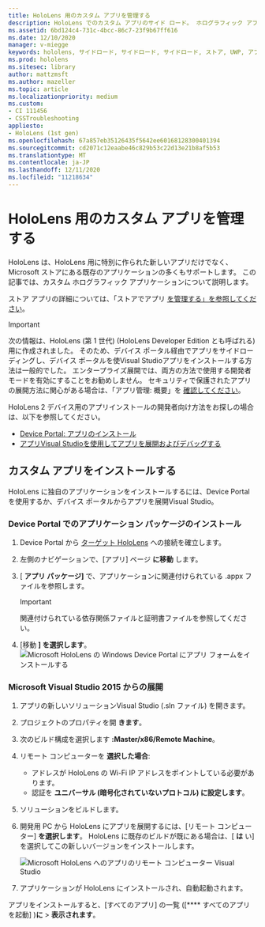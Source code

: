 ```yaml
---
title: HoloLens 用のカスタム アプリを管理する
description: HoloLens でのカスタム アプリのサイド ロード。 ホログラフィック アプリのインストールとアンインストールについて詳しくは、以下をご覧ください。
ms.assetid: 6bd124c4-731c-4bcc-86c7-23f9b67ff616
ms.date: 12/10/2020
manager: v-miegge
keywords: hololens, サイドロード, サイドロード, サイドロード, ストア, UWP, アプリ, インストール
ms.prod: hololens
ms.sitesec: library
author: mattzmsft
ms.author: mazeller
ms.topic: article
ms.localizationpriority: medium
ms.custom:
- CI 111456
- CSSTroubleshooting
appliesto:
- HoloLens (1st gen)
ms.openlocfilehash: 67a857eb35126435f5642ee60168128300401394
ms.sourcegitcommit: cd2071c12eaabe46c829b53c22d13e21b8af5b53
ms.translationtype: MT
ms.contentlocale: ja-JP
ms.lasthandoff: 12/11/2020
ms.locfileid: "11218634"
---
```

# HoloLens 用のカスタム アプリを管理する

HoloLens は、HoloLens 用に特別に作られた新しいアプリだけでなく、Microsoft ストアにある既存のアプリケーションの多くもサポートします。 この記事では、カスタム ホログラフィック アプリケーションについて説明します。  

ストア アプリの詳細については、「ストアでアプリ [を管理する」を参照してください](holographic-store-apps.md)。

> [!IMPORTANT]
> 次の情報は、HoloLens (第 1 世代) (HoloLens Developer Edition とも呼ばれる) 用に作成されました。 そのため、デバイス ポータル経由でアプリをサイドローディングし、デバイス ポータルを使Visual Studioアプリをインストールする方法は一般的でした。 エンタープライズ展開では、両方の方法で使用する開発者モードを有効にすることをお勧めしません。 セキュリティで保護されたアプリの展開方法に関心がある場合は、「アプリ管理: 概要」を [確認してください](app-deploy-overview.md)。
>
> HoloLens 2 デバイス用のアプリインストールの開発者向け方法をお探しの場合は、以下を参照してください。
> - [Device Portal: アプリのインストール](https://docs.microsoft.com/windows/mixed-reality/develop/platform-capabilities-and-apis/using-the-windows-device-portal#installing-an-app)
> - [アプリVisual Studioを使用してアプリを展開およびデバッグする](https://docs.microsoft.com/windows/mixed-reality/develop/platform-capabilities-and-apis/using-visual-studio)

## カスタム アプリをインストールする

HoloLens に独自のアプリケーションをインストールするには、Device Portal を使用するか、デバイス ポータルからアプリを展開Visual Studio。

### Device Portal でのアプリケーション パッケージのインストール

1. Device Portal から [ターゲット HoloLens](https://docs.microsoft.com/windows/mixed-reality/using-the-windows-device-portal) への接続を確立します。
1. 左側のナビゲーションで、[アプリ] ページ **に移動** します。
1. [ **アプリ パッケージ]** で、アプリケーションに関連付けられている .appx ファイルを参照します。
   > [!IMPORTANT]
   > 関連付けられている依存関係ファイルと証明書ファイルを参照してください。

1. [移動 **] を選択します**。
   ![Microsoft HoloLens の Windows Device Portal にアプリ フォームをインストールする](images/deviceportal-appmanager.jpg)

### Microsoft Visual Studio 2015 からの展開

1. アプリの新しいソリューションVisual Studio (.sln ファイル) を開きます。
1. プロジェクトのプロパティを開 **きます**。
1. 次のビルド構成を選択します **:Master/x86/Remote Machine**。
1. リモート コンピューターを **選択した場合**:
   - アドレスが HoloLens の Wi-Fi IP アドレスをポイントしている必要があります。
   - 認証を **ユニバーサル (暗号化されていないプロトコル) に設定します**。
1. ソリューションをビルドします。
1. 開発用 PC から HoloLens にアプリを展開するには、[リモート コンピューター] **を選択します**。 HoloLens に既存のビルドが既にある場合は、[ **は** い] を選択してこの新しいバージョンをインストールします。  

   ![Microsoft HoloLens へのアプリのリモート コンピューター Visual Studio](images/vs2015-remotedeployment.jpg)  
1. アプリケーションが HoloLens にインストールされ、自動起動されます。

アプリをインストールすると、[すべてのアプリ] の一覧 ([**** すべてのアプリを起動] )**に**  >  **表示されます**。
